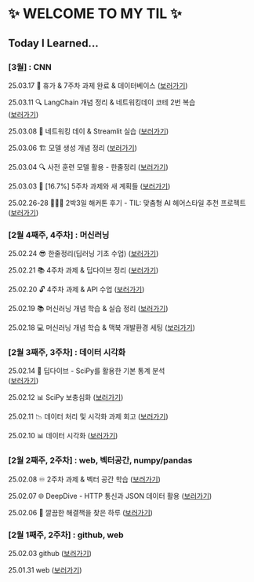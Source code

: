 # ✨ WELCOME TO MY TIL ✨

## Today I Learned...

### [3월] : CNN
25.03.17 🍜 휴가 & 7주차 과제 완료 & 데이터베이스
 ([보러가기](https://github.com/sunnyanna0/anna-til/blob/main/3.%20march/2025-03-17.md))

25.03.11 🔍 LangChain 개념 정리 & 네트워킹데이 코테 2번 복습  
 ([보러가기](https://github.com/sunnyanna0/anna-til/blob/main/3.%20march/2025-03-11.md))

25.03.08 🍺 네트워킹 데이 & Streamlit 실습
 ([보러가기](https://github.com/sunnyanna0/anna-til/blob/main/3.%20march/2025-03-08.md))

25.03.06 🏗️ 모델 생성 개념 정리 
 ([보러가기](https://github.com/sunnyanna0/anna-til/blob/main/3.%20march/2025-03-06.md))

25.03.04 🔍 사전 훈련 모델 활용 - 한줄정리
 ([보러가기](https://github.com/sunnyanna0/anna-til/blob/main/3.%20march/2025-03-04.md))

25.03.03 🌙 [16.7%] 5주차 과제와 새 계획들
 ([보러가기](https://github.com/sunnyanna0/anna-til/blob/main/3.%20march/2025-03-03.md))

25.02.26-28 💇🏻‍♀️ 2박3일 해커톤 후기 - TIL: 맞춤형 AI 헤어스타일 추천 프로젝트
 ([보러가기](https://github.com/sunnyanna0/anna-til/blob/main/3.%20march/2025-03-01.md))

### [2월 4째주, 4주차] : 머신러닝

25.02.24 😎 한줄정리(딥러닝 기초 수업)
 ([보러가기](https://github.com/sunnyanna0/anna-til/blob/main/2.%20february/2025-02-24.md))

25.02.21 📚 4주차 과제 & 딥다이브 정리
 ([보러가기](https://github.com/sunnyanna0/anna-til/blob/main/2.%20february/2025-02-21.md))

25.02.20 🔓 4주차 과제 & API 수업
 ([보러가기](https://github.com/sunnyanna0/anna-til/blob/main/2.%20february/2025-02-20.md))


25.02.19 📚 머신러닝 개념 학습 & 실습 정리
 ([보러가기](https://github.com/sunnyanna0/anna-til/blob/main/2.%20february/2025-02-19.md))

25.02.18 💻 머신러닝 개념 학습 & 맥북 개발환경 세팅
 ([보러가기](https://github.com/sunnyanna0/anna-til/blob/main/2.%20february/2025-02-18.md))


### [2월 3째주, 3주차] : 데이터 시각화

25.02.14 🧴 딥다이브 - SciPy를 활용한 기본 통계 분석  
 ([보러가기](https://github.com/sunnyanna0/anna-til/blob/main/2.%20february/2025-02-14.md))

25.02.12 📊 SciPy 보충심화
 ([보러가기](https://github.com/sunnyanna0/anna-til/blob/main/2.%20february/2025-02-12.md))

25.02.11 📉 데이터 처리 및 시각화 과제 회고
 ([보러가기](https://github.com/sunnyanna0/anna-til/blob/main/2.%20february/2025-02-11.md))

25.02.10 📊 데이터 시각화
 ([보러가기](https://github.com/sunnyanna0/anna-til/blob/main/2.%20february/2025-02-10.md))

### [2월 2째주, 2주차] : web, 벡터공간, numpy/pandas

25.02.08 ♾️ 2주차 과제 & 벡터 공간 학습
 ([보러가기](https://github.com/sunnyanna0/anna-til/blob/main/2.%20february/2025-02-08.md))

25.02.07 🌐 DeepDive - HTTP 통신과 JSON 데이터 활용
 ([보러가기](https://github.com/sunnyanna0/anna-til/blob/main/2.%20february/2025-02-07.md))

25.02.06 🚀 깔끔한 해결책을 찾은 하루 ([보러가기](https://github.com/sunnyanna0/anna-til/blob/main/2.%20february/2025-02-06.md))

### [2월 1째주, 2주차] : github, web

25.02.03 github ([보러가기](https://github.com/100-hours-a-week/anna-til/blob/main/2.%20february/2025-02-03.md))

25.01.31 web ([보러가기](https://github.com/100-hours-a-week/anna-til/blob/main/1.%20january/2025-01-31.md))